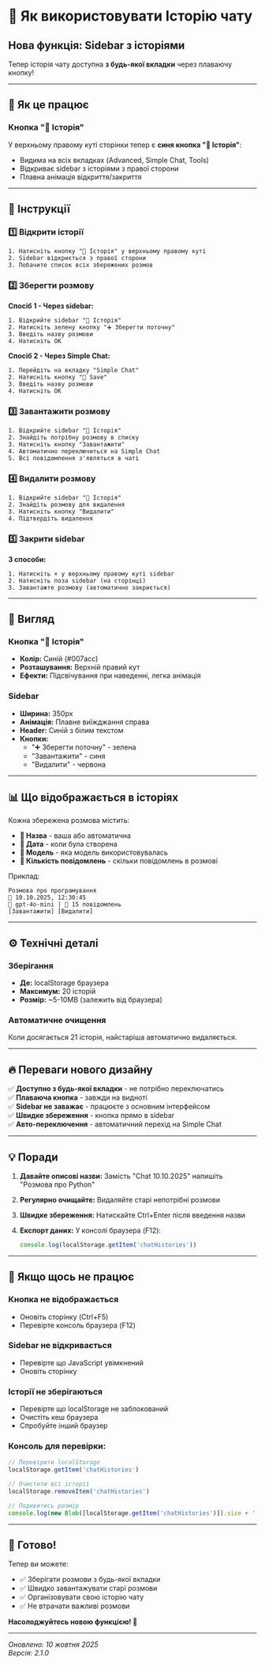 # 📂 Як використовувати Історію чату

## Нова функція: Sidebar з історіями

Тепер історія чату доступна **з будь-якої вкладки** через плаваючу кнопку!

---

## 🎯 Як це працює

### Кнопка "📂 Історія"
У верхньому правому куті сторінки тепер є **синя кнопка "📂 Історія"**:
- Видима на всіх вкладках (Advanced, Simple Chat, Tools)
- Відкриває sidebar з історіями з правої сторони
- Плавна анімація відкриття/закриття

---

## 📝 Інструкції

### 1️⃣ Відкрити історії
```
1. Натисніть кнопку "📂 Історія" у верхньому правому куті
2. Sidebar відкриється з правої сторони
3. Побачите список всіх збережених розмов
```

### 2️⃣ Зберегти розмову
**Спосіб 1 - Через sidebar:**
```
1. Відкрийте sidebar "📂 Історія"
2. Натисніть зелену кнопку "➕ Зберегти поточну"
3. Введіть назву розмови
4. Натисніть OK
```

**Спосіб 2 - Через Simple Chat:**
```
1. Перейдіть на вкладку "Simple Chat"
2. Натисніть кнопку "💾 Save"
3. Введіть назву розмови
4. Натисніть OK
```

### 3️⃣ Завантажити розмову
```
1. Відкрийте sidebar "📂 Історія"
2. Знайдіть потрібну розмову в списку
3. Натисніть кнопку "Завантажити"
4. Автоматично переключиться на Simple Chat
5. Всі повідомлення з'являться в чаті
```

### 4️⃣ Видалити розмову
```
1. Відкрийте sidebar "📂 Історія"
2. Знайдіть розмову для видалення
3. Натисніть кнопку "Видалити"
4. Підтвердіть видалення
```

### 5️⃣ Закрити sidebar
**3 способи:**
```
1. Натисніть × у верхньому правому куті sidebar
2. Натисніть поза sidebar (на сторінці)
3. Завантажте розмову (автоматично закриється)
```

---

## 🎨 Вигляд

### Кнопка "📂 Історія"
- **Колір:** Синій (#007acc)
- **Розташування:** Верхній правий кут
- **Ефекти:** Підсвічування при наведенні, легка анімація

### Sidebar
- **Ширина:** 350px
- **Анімація:** Плавне виїжджання справа
- **Header:** Синій з білим текстом
- **Кнопки:**
  - "➕ Зберегти поточну" - зелена
  - "Завантажити" - синя
  - "Видалити" - червона

---

## 📊 Що відображається в історіях

Кожна збережена розмова містить:
- **📝 Назва** - ваша або автоматична
- **📅 Дата** - коли була створена
- **🤖 Модель** - яка модель використовувалась
- **💬 Кількість повідомлень** - скільки повідомлень в розмові

Приклад:
```
Розмова про програмування
📅 10.10.2025, 12:30:45
🤖 gpt-4o-mini | 💬 15 повідомлень
[Завантажити] [Видалити]
```

---

## ⚙️ Технічні деталі

### Зберігання
- **Де:** localStorage браузера
- **Максимум:** 20 історій
- **Розмір:** ~5-10MB (залежить від браузера)

### Автоматичне очищення
Коли досягається 21 історія, найстаріша автоматично видаляється.

---

## 🔥 Переваги нового дизайну

✅ **Доступно з будь-якої вкладки** - не потрібно переключатись  
✅ **Плаваюча кнопка** - завжди на видноті  
✅ **Sidebar не заважає** - працюєте з основним інтерфейсом  
✅ **Швидке збереження** - кнопка прямо в sidebar  
✅ **Авто-переключення** - автоматичний перехід на Simple Chat  

---

## 💡 Поради

1. **Давайте описові назви:** Замість "Chat 10.10.2025" напишіть "Розмова про Python"

2. **Регулярно очищайте:** Видаляйте старі непотрібні розмови

3. **Швидке збереження:** Натискайте Ctrl+Enter після введення назви

4. **Експорт даних:** У консолі браузера (F12):
   ```javascript
   console.log(localStorage.getItem('chatHistories'))
   ```

---

## 🐛 Якщо щось не працює

### Кнопка не відображається
- Оновіть сторінку (Ctrl+F5)
- Перевірте консоль браузера (F12)

### Sidebar не відкривається
- Перевірте що JavaScript увімкнений
- Оновіть сторінку

### Історії не зберігаються
- Перевірте що localStorage не заблокований
- Очистіть кеш браузера
- Спробуйте інший браузер

### Консоль для перевірки:
```javascript
// Перевірити localStorage
localStorage.getItem('chatHistories')

// Очистити всі історії
localStorage.removeItem('chatHistories')

// Подивитись розмір
console.log(new Blob([localStorage.getItem('chatHistories')]).size + ' bytes')
```

---

## 🎉 Готово!

Тепер ви можете:
- ✅ Зберігати розмови з будь-якої вкладки
- ✅ Швидко завантажувати старі розмови
- ✅ Організовувати свою історію чату
- ✅ Не втрачати важливі розмови

**Насолоджуйтесь новою функцією! 🚀**

---

_Оновлено: 10 жовтня 2025_  
_Версія: 2.1.0_
